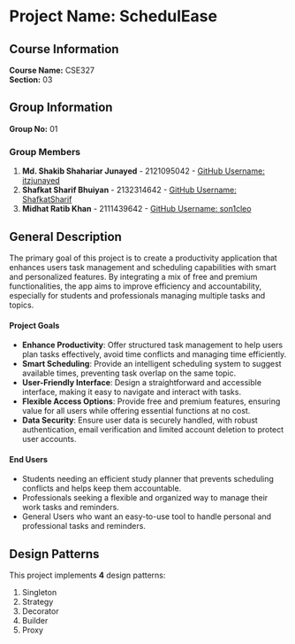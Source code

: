 # Project Name: SchedulEase

## Course Information
**Course Name:** CSE327  
**Section:** 03

## Group Information
**Group No:** 01

### Group Members
1. **Md. Shakib Shahariar Junayed** - 2121095042 - [GitHub Username: itzjunayed](https://github.com/itzjunayed)
2. **Shafkat Sharif Bhuiyan** - 2132314642 - [GitHub Username: ShafkatSharif](https://github.com/ShafkatSharif)
3. **Midhat Ratib Khan** - 2111439642 - [GitHub Username: son1cleo](https://github.com/son1cleo)

## General Description
The primary goal of this project is to create a productivity application that enhances users task management and scheduling capabilities with smart and personalized features. By integrating a mix of free and premium functionalities, the app aims to improve efficiency and accountability, especially for students and professionals managing multiple tasks and topics.

#### Project Goals
- **Enhance Productivity**: Offer structured task management to help users plan tasks effectively, avoid time conflicts and managing time efficiently.
- **Smart Scheduling**: Provide an intelligent scheduling system to suggest available times, preventing task overlap on the same topic.
- **User-Friendly Interface**: Design a straightforward and accessible interface, making it easy to navigate and interact with tasks.
- **Flexible Access Options**: Provide free and premium features, ensuring value for all users while offering essential functions at no cost.
- **Data Security**: Ensure user data is securely handled, with robust authentication, email verification and limited account deletion to protect user accounts.

#### End Users
- Students needing an efficient study planner that prevents scheduling conflicts and helps keep them accountable.
- Professionals seeking a flexible and organized way to manage their work tasks and reminders.
- General Users who want an easy-to-use tool to handle personal and professional tasks and reminders.

## Design Patterns
This project implements **4** design patterns:
1. Singleton
2. Strategy
3. Decorator
4. Builder
5. Proxy
